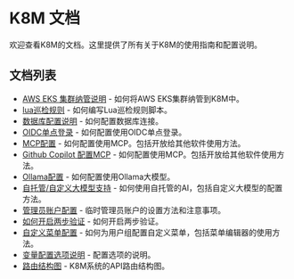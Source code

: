 # K8M 文档

欢迎查看K8M的文档。这里提供了所有关于K8M的使用指南和配置说明。

## 文档列表
- [AWS EKS 集群纳管说明](aws-eks-cluster-management.md) - 如何将AWS EKS集群纳管到K8M中。
- [lua巡检规则](lua_inspection_script.md) - 如何编写Lua巡检规则脚本。
- [数据库配置说明](database.md) - 如何配置数据库连接。
- [OIDC单点登录](oidc.md) - 如何配置使用OIDC单点登录。
- [MCP配置](mcp.md) - 如何配置使用MCP。包括开放给其他软件使用方法。
- [Github Copilot 配置MCP](mcp-github-copilot.md) - 如何配置使用MCP。包括开放给其他软件使用方法。
- [Ollama配置](ollama.md) - 如何配置使用Ollama大模型。
- [自托管/自定义大模型支持](use-self-hosted-ai.md) - 如何使用自托管的AI，包括自定义大模型的配置方法。
- [管理员账户配置](temp-admin-config.md) - 临时管理员账户的设置方法和注意事项。
- [如何开启两步验证](2fa.md) - 如何开启两步验证。
- [自定义菜单配置](custom-menu.md) - 如何为用户组配置自定义菜单，包括菜单编辑器的使用方法。
- [变量配置选项说明](param-config.md) - 配置选项的说明。
- [路由结构图](route_structure.md) - K8M系统的API路由结构图。

  
